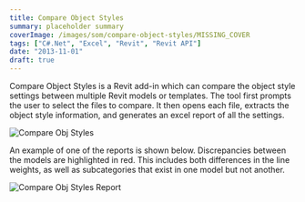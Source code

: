 ```yaml
---
title: Compare Object Styles
summary: placeholder summary
coverImage: /images/som/compare-object-styles/MISSING_COVER
tags: ["C#.Net", "Excel", "Revit", "Revit API"]
date: "2013-11-01"
draft: true
---
```


Compare Object Styles is a Revit add-in which can compare the object style settings between multiple Revit models or templates. The tool first prompts the user to select the files to compare. It then opens each file, extracts the object style information, and generates an excel report of all the settings.

![Compare Obj Styles](Compare-Obj-Styles-Report.png)

An example of one of the reports is shown below. Discrepancies between the models are highlighted in red. This includes both differences in the line weights, as well as subcategories that exist in one model but not another.

![Compare Obj Styles Report](Compare-Obj-Styles-Report.png)
